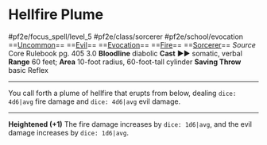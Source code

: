 # Hellfire Plume
#pf2e/focus_spell/level_5 #pf2e/class/sorcerer #pf2e/school/evocation 
==[Uncommon](../../../../../TTRPGShare-Pathfinder-2E-Vault/rules/traits/uncommon.md)== ==[Evil](../../../../../TTRPGShare-Pathfinder-2E-Vault/rules/traits/evil.md)== ==[Evocation](../../../../../TTRPGShare-Pathfinder-2E-Vault/rules/traits/evocation.md)== ==[Fire](../../../../../TTRPGShare-Pathfinder-2E-Vault/rules/traits/fire.md)== ==[Sorcerer](../../../../../TTRPGShare-Pathfinder-2E-Vault/rules/traits/sorcerer.md)==
*Source* Core Rulebook pg. 405 3.0
**Bloodline** diabolic
**Cast** ►► somatic, verbal
**Range** 60 feet; **Area** 10-foot radius, 60-foot-tall cylinder
**Saving Throw** basic Reflex

---
You call forth a plume of hellfire that erupts from below, dealing `dice: 4d6|avg` fire damage and `dice: 4d6|avg` evil damage.

<hr>

**Heightened (+1)** The fire damage increases by `dice: 1d6|avg`, and the evil damage increases by `dice: 1d6|avg`.